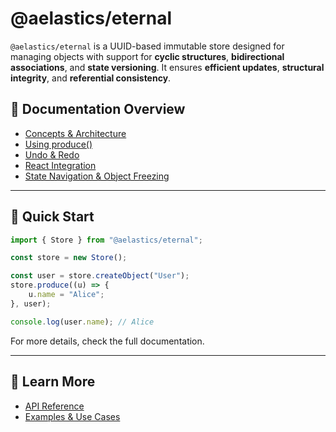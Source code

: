 # @aelastics/eternal

`@aelastics/eternal` is a UUID-based immutable store designed for managing objects with support for **cyclic structures**, **bidirectional associations**, and **state versioning**. It ensures **efficient updates**, **structural integrity**, and **referential consistency**.

## 📖 Documentation Overview
- [Concepts & Architecture](./concepts.md)
- [Using produce()](./produce.md)
- [Undo & Redo](./undo-redo.md)
- [React Integration](./react-integration.md)
- [State Navigation & Object Freezing](./state-navigation.md)

---

## 🚀 Quick Start

```typescript
import { Store } from "@aelastics/eternal";

const store = new Store();

const user = store.createObject("User");
store.produce((u) => {
    u.name = "Alice";
}, user);

console.log(user.name); // Alice
```

For more details, check the full documentation.

---

## 📌 Learn More
- [API Reference](./api.md)
- [Examples & Use Cases](./examples.md)
